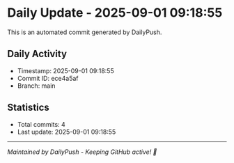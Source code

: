 # Daily Update - 2025-09-01 09:18:55

This is an automated commit generated by DailyPush.

## Daily Activity
- Timestamp: 2025-09-01 09:18:55
- Commit ID: ece4a5af
- Branch: main

## Statistics
- Total commits: 4
- Last update: 2025-09-01 09:18:55

---
*Maintained by DailyPush - Keeping GitHub active! 🚀*
